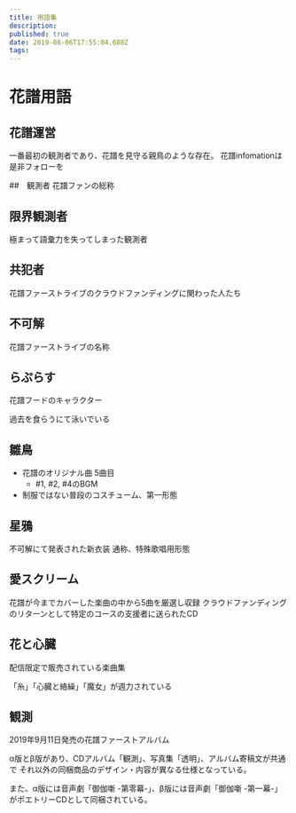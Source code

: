 ```yaml
---
title: 用語集
description: 
published: true
date: 2019-08-06T17:55:04.680Z
tags: 
---
```


# 花譜用語

## 花譜運営
一番最初の観測者であり、花譜を見守る親鳥のような存在。
花譜infomationは是非フォローを

##　観測者
花譜ファンの総称

## 限界観測者
極まって語彙力を失ってしまった観測者

## 共犯者
花譜ファーストライブのクラウドファンディングに関わった人たち

## 不可解
花譜ファーストライブの名称

## らぷらす
花譜フードのキャラクター

過去を食らうにて泳いでいる

## 雛鳥
- 花譜のオリジナル曲 5曲目
  - #1, #2, #4のBGM
- 制服ではない普段のコスチューム、第一形態

## 星鴉
不可解にて発表された新衣装
通称、特殊歌唱用形態

## 愛スクリーム
花譜が今までカバーした楽曲の中から5曲を厳選し収録
クラウドファンディングのリターンとして特定のコースの支援者に送られたCD

## 花と心臓
配信限定で販売されている楽曲集

「糸」「心臓と絡繰」「魔女」が週力されている

## 観測
2019年9月11日発売の花譜ファーストアルバム

α版とβ版があり、CDアルバム「観測」、写真集「透明」、アルバム寄稿文が共通で
それ以外の同梱商品のデザイン・内容が異なる仕様となっている。

また、α版には音声劇「御伽噺 -第零幕-」、β版には音声劇「御伽噺 -第一幕-」がポエトリーCDとして同梱されている。